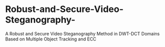 # Robust-and-Secure-Video-Steganography-
A Robust and Secure Video Steganography Method in DWT-DCT Domains Based on Multiple Object Tracking and ECC
